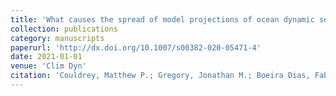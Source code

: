 ```yaml
---
title: 'What causes the spread of model projections of ocean dynamic sea-level change in response to greenhouse gas forcing?'
collection: publications
category: manuscripts
paperurl: 'http://dx.doi.org/10.1007/s00382-020-05471-4' 
date: 2021-01-01
venue: 'Clim Dyn'
citation: 'Couldrey, Matthew P.; Gregory, Jonathan M.; Boeira Dias, Fabio; Dobrohotoff, Peter; Domingues, Catia M.; Garuba, Oluwayemi; Griffies, Stephen M.; Haak, Helmuth; Hu, Aixue; Ishii, Masayoshi; Jungclaus, Johann; Köhl, Armin; Marsland, Simon J.; Ojha, Sayantani; Saenko, Oleg A.; Savita, Abhishek; Shao, Andrew; Stammer, Detlef; Suzuki, Tatsuo; Todd, Alexander; Zanna, Laure. "What causes the spread of model projections of ocean dynamic sea-level change in response to greenhouse gas forcing?". Clim Dyn, 2021.'
---
```

